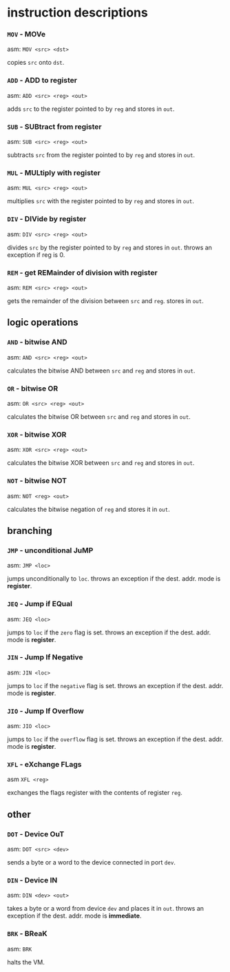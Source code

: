# instruction descriptions

### `MOV` - MOVe
asm: `MOV <src> <dst>`

copies `src` onto `dst`.

### `ADD` - ADD to register
asm: `ADD <src> <reg> <out>`

adds `src` to the register pointed to by `reg` and stores in `out`.

### `SUB` - SUBtract from register
asm: `SUB <src> <reg> <out>`

subtracts `src` from the register pointed to by `reg` and stores in `out`.

### `MUL` - MULtiply with register
asm: `MUL <src> <reg> <out>`

multiplies `src` with the register pointed to by `reg` and stores in `out`.

### `DIV` - DIVide by register
asm: `DIV <src> <reg> <out>`

divides `src` by the register pointed to by `reg` and stores in `out`.
throws an exception if reg is 0.

### `REM` - get REMainder of division with register
asm: `REM <src> <reg> <out>`

gets the remainder of the division between `src` and `reg`. stores in `out`.

## logic operations

### `AND` - bitwise AND
asm: `AND <src> <reg> <out>`

calculates the bitwise AND between `src` and `reg` and stores in `out`.

### `OR` - bitwise OR
asm: `OR <src> <reg> <out>`

calculates the bitwise OR between `src` and `reg` and stores in `out`.

### `XOR` - bitwise XOR
asm: `XOR <src> <reg> <out>`

calculates the bitwise XOR between `src` and `reg` and stores in `out`.

### `NOT` - bitwise NOT
asm: `NOT <reg> <out>`

calculates the bitwise negation of `reg` and stores it in `out`.

## branching

### `JMP` - unconditional JuMP
asm: `JMP <loc>`

jumps unconditionally to `loc`.
throws an exception if the dest. addr. mode is **register**.

### `JEQ` - Jump if EQual
asm: `JEQ <loc>`

jumps to `loc` if the `zero` flag is set.
throws an exception if the dest. addr. mode is **register**.

### `JIN` - Jump If Negative
asm: `JIN <loc>`

jumps to `loc` if the `negative` flag is set.
throws an exception if the dest. addr. mode is **register**.

### `JIO` - Jump If Overflow
asm: `JIO <loc>`

jumps to `loc` if the `overflow` flag is set.
throws an exception if the dest. addr. mode is **register**.

### `XFL` - eXchange FLags
asm `XFL <reg>`

exchanges the flags register with the contents of register `reg`.

## other

### `DOT` - Device OuT
asm: `DOT <src> <dev>`

sends a byte or a word to the device connected in port `dev`.

### `DIN` - Device IN
asm: `DIN <dev> <out>`

takes a byte or a word from device `dev` and places it in `out`.
throws an exception if the dest. addr. mode is **immediate**.

### `BRK` - BReaK
asm: `BRK`

halts the VM.
